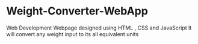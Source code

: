 # Weight-Converter-WebApp
Web Development	
Webpage designed using HTML , CSS and JavaScript
It will convert any weight input to its all equivalent units
